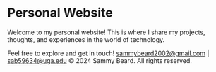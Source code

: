 # Personal Website

Welcome to my personal website! This is where I share my projects, thoughts, and experiences in the world of technology.

Feel free to explore and get in touch!
sammybeard2002@gmail.com | sab59634@uga.edu 
&copy; 2024 Sammy Beard. All rights reserved.

